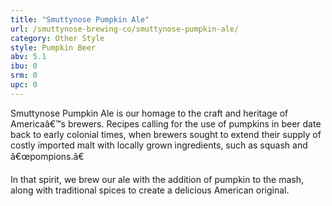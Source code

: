 ```yaml
---
title: "Smuttynose Pumpkin Ale"
url: /smuttynose-brewing-co/smuttynose-pumpkin-ale/
category: Other Style
style: Pumpkin Beer
abv: 5.1
ibu: 0
srm: 0
upc: 0
---
```

Smuttynose Pumpkin Ale is our homage to the craft and heritage of Americaâ€™s brewers. Recipes calling for the use of pumpkins in beer date back to early colonial times, when brewers sought to extend their supply of costly imported malt with locally grown ingredients, such as squash and â€œpompions.â€

In that spirit, we brew our ale with the addition of pumpkin to the mash, along with traditional spices to create a delicious American original.

